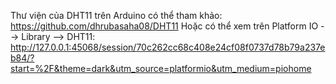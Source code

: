 Thư viện của DHT11 trên Arduino có thể tham khảo:
https://github.com/dhrubasaha08/DHT11
Hoặc có thể xem trên Platform IO --> Library --> DHT11:
http://127.0.0.1:45068/session/70c262cc68c408e24cf08f0737d78b79a237eb84/?start=%2F&theme=dark&utm_source=platformio&utm_medium=piohome